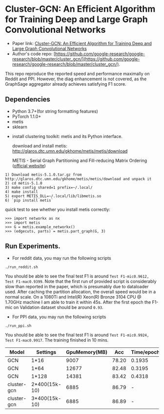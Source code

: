 Cluster-GCN: An Efficient Algorithm for Training Deep and Large Graph Convolutional Networks
============
- Paper link: [Cluster-GCN: An Efficient Algorithm for Training Deep and Large Graph Convolutional Networks](https://arxiv.org/abs/1905.07953)
- Author's code repo: [https://github.com/google-research/google-research/blob/master/cluster_gcn/](https://github.com/google-research/google-research/blob/master/cluster_gcn/). 

This repo reproduce the reported speed and performance maximally on Reddit and PPI. However, the diag enhancement is not covered, as the GraphSage aggregator already achieves satisfying F1 score.

Dependencies
------------
- Python 3.7+(for string formatting features)
- PyTorch 1.1.0+
- metis
- sklearn


* install clustering toolkit: metis and its Python interface.

  download and install metis: http://glaros.dtc.umn.edu/gkhome/metis/metis/download

  METIS - Serial Graph Partitioning and Fill-reducing Matrix Ordering ([official website](http://glaros.dtc.umn.edu/gkhome/metis/metis/overview))

```
1) Download metis-5.1.0.tar.gz from http://glaros.dtc.umn.edu/gkhome/metis/metis/download and unpack it
2) cd metis-5.1.0
3) make config shared=1 prefix=~/.local/
4) make install
5) export METIS_DLL=~/.local/lib/libmetis.so
6) `pip install metis`
```

quick test to see whether you install metis correctly:

```
>>> import networkx as nx
>>> import metis
>>> G = metis.example_networkx()
>>> (edgecuts, parts) = metis.part_graph(G, 3)
```


## Run Experiments.
* For reddit data, you may run the following scripts

```
./run_reddit.sh
```
You should be able to see the final test F1 is around `Test F1-mic0.9612, Test F1-mac0.9399`.
Note that the first run of provided script is considerably slow than reported in the paper, which is presumably due to dataloader used. After caching the partition allocation, the overall speed would be in a normal scale. On a 1080Ti and Intel(R) Xeon(R) Bronze 3104 CPU @ 1.70GHz machine I am able to train it within 45s. After the first epoch the F1-mic on Validation dataset should be around `0.93`.

* For PPI data, you may run the following scripts

```
./run_ppi.sh
```
You should be able to see the final test F1 is around `Test F1-mic0.9924, Test F1-mac0.9917`. The training finished in 10 mins.

| Model       | Settings      | GpuMemory(MB) | Acc   | Time/epoch(s) | Overall Time(s)            |
| ----------- | ------------- | ------------- | ----- | ------------- | -------------------------- |
| GCN         | 1*16          | 9007          | 78.20 | 0.1935        | 37.4                       |
| GCN         | 1*64          | 12677         | 82.48 | 0.3195        | 162.1                      |
| GCN         | 1*128         | 14381         | 83.42 | 0.4318        | 198.61                     |
| cluster-gcn | 2*400(15k-10) | 6885          | 86.79 | -             | 668.6(30epoch)+592s metis  |
| cluster-gcn | 3*400(15k-10) | 6885          | 86.89 | -             | 775.89(30epoch)+592s metis |


